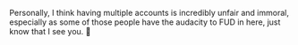 Personally, I think having multiple accounts is incredibly unfair and immoral, especially as some of those people have the audacity to FUD in here, just know that I see you.  👀
